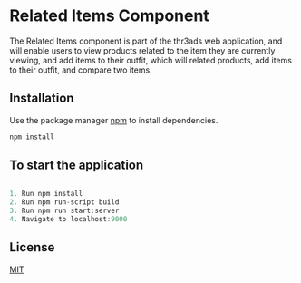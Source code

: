 # Related Items Component

The Related Items component is part of the thr3ads web application, and will enable users to view products related to the item they are currently viewing, and add items to their outfit, which will related products, add items to their outfit, and compare two items.
## Installation

Use the package manager [npm](https://www.npmjs.com/package/npm-install) to install dependencies.

```bash
npm install
```

## To start the application

```javascript

1. Run npm install
2. Run npm run-script build
3. Run npm run start:server
4. Navigate to localhost:9000
```


## License
[MIT](https://choosealicense.com/licenses/mit/)